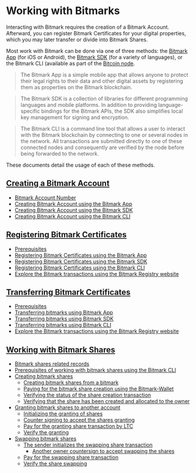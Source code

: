 # Working with Bitmarks

Interacting with Bitmark requires the creation of a Bitmark Account. Afterward, you can register Bitmark Certificates for your digital properties, which you may later transfer or divide into Bitmark Shares.

Most work with Bitmark can be done via one of three methods: the [Bitmark App](https://a.bitmark.com/) (for iOS or Android), the [Bitmark SDK](https://github.com/bitmark-inc) (for a variety of languages), or the Bitmark CLI (available as part of the [Bitcoin node](https://github.com/bitmark-inc/docs/blob/master/learning-bitmark/quick-start/simple-solution-for-node-setup.md). 


> The Bitmark App is a simple mobile app that allows anyone to protect their legal rights to their data and other digital assets by registering them as properties on the Bitmark blockchain.

> The Bitmark SDK is a collection of libraries for different programming languages and mobile platforms. In addition to providing language-specific bindings for the Bitmark APIs, the SDK also simplifies local key management for signing and encryption.

> The Bitmark CLI is a command line tool that allows a user to interact with the Bitmark blockchain by connecting to one or several nodes in the network. All transactions are submitted directly to one of these connected nodes and consequently are verified by the node before being forwarded to the network.

These documents detail the usage of each of these methods. 

## [Creating a Bitmark Account](creating-bitmark-account.md#creating-bitmark-account)
  
* [Bitmark Account Number](creating-bitmark-account.md#bitmark-account-number)
* [Creating Bitmark Account using the Bitmark App](creating-bitmark-account.md#creating-bitmark-account-using-the-bitmark-app)
* [Creating Bitmark Account using the Bitmark SDK](creating-bitmark-account.md#creating-bitmark-account-using-the-bitmark-sdk)
* [Creating Bitmark Account using the Bitmark CLI](creating-bitmark-account.md#creating-bitmark-account-using-the-bitmark-cli)


## [Registering Bitmark Certificates](issuing-bitmarks.md#registering-bitmark-certificates)
  
* [Prerequisites](issuing-bitmarks.md#prerequisites)
* [Registering Bitmark Certificates using the Bitmark App](issuing-bitmarks.md#registering-bitmark-certificates-using-the-bitmark-app)
* [Registering Bitmark Certificates using the Bitmark SDK](issuing-bitmarks.md#registering-bitmark-certificates-using-the-bitmark-sdk)
* [Registering Bitmark Certificates using the Bitmark CLI](issuing-bitmarks.md#registering-bitmark-certificates-using-the-bitmark-cli)
* [Explore the Bitmark transactions using the Bitmark Registry website](issuing-bitmarks.md#explore-the-bitmark-transactions-using-the-bitmark-registry-website)


## [Transferring Bitmark Certificates](transferring-bitmarks.md#transferring-bitmark-certificates)
  
* [Prerequisites](transferring-bitmarks.md#prerequisites)
* [Transferring bitmarks using Bitmark App](transferring-bitmarks.md#transferring-bitmarks-using-bitmark-app)
* [Transferring bitmarks using Bitmark SDK](transferring-bitmarks.md#transferring-bitmarks-using-bitmark-sdk)
* [Transferring bitmarks using Bitmark CLI](transferring-bitmarks.md#transferring-bitmarks-using-bitmark-cli)
* [Explore the Bitmark transactions using the Bitmark Registry website](transferring-bitmarks.md#explore-the-bitmark-transactions-using-the-bitmark-registry-website)


## [Working with Bitmark Shares](using-bitmark-shares.md#bitmark-shares)
  
* [Bitmark shares related records](using-bitmark-shares.md#bitmark-shares-related-records)
* [Prerequisites of working with bitmark shares using the Bitmark CLI](using-bitmark-shares.md#prerequisites-of-working-with-bitmark-shares-using-the-bitmark-cli)
* [Creating bitmark shares](using-bitmark-shares.md#creating-bitmark-shares)
  * [Creating bitmark shares from a bitmark](using-bitmark-shares.md#creating-bitmark-shares-from-a-bitmark)
  * [Paying for the bitmark share creation using the Bitmark\-Wallet](using-bitmark-shares.md#paying-for-the-bitmark-share-creation-using-the-bitmark-wallet)
  * [Verifying the status of the share creation transaction](using-bitmark-shares.md#verifying-the-status-of-the-share-creation-transaction)
  * [Verifying that the share has been created and allocated to the owner](using-bitmark-shares.md#verifying-that-the-share-has-been-created-and-allocated-to-the-owner)
* [Granting bitmark shares to another account](using-bitmark-shares.md#granting-bitmark-shares-to-another-account)
  * [Initializing the granting of shares](using-bitmark-shares.md#initializing-the-granting-of-shares)
  * [Counter signing to accept the shares granting](using-bitmark-shares.md#counter-signing-to-accept-the-shares-granting)
  * [Pay for the granting share transaction by LTC](using-bitmark-shares.md#pay-for-the-granting-share-transaction-by-ltc)
  * [Verify the granting](using-bitmark-shares.md#verify-the-granting)
* [Swapping bitmark shares](using-bitmark-shares.md#swapping-bitmark-shares)
  * [The sender initializes the swapping share transaction](using-bitmark-shares.md#the-sender-initializes-the-swapping-share-transaction)
    * [Another owner countersign to accept swapping the shares](using-bitmark-shares.md#another-owner-countersign-to-accept-swapping-the-shares)
  * [Pay for the swapping share transaction](using-bitmark-shares.md#pay-for-the-swapping-share-transaction)
  * [Verify the share swapping](using-bitmark-shares.md#verify-the-share-swapping)

